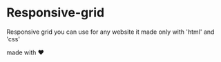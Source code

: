 # Responsive-grid
Responsive grid you can use for any website it made only with 'html' and 'css'

made with ❤ 

